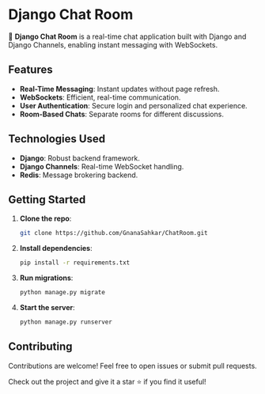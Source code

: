 # Django Chat Room

🚀 **Django Chat Room** is a real-time chat application built with Django and Django Channels, enabling instant messaging with WebSockets.

## Features
- **Real-Time Messaging**: Instant updates without page refresh.
- **WebSockets**: Efficient, real-time communication.
- **User Authentication**: Secure login and personalized chat experience.
- **Room-Based Chats**: Separate rooms for different discussions.

## Technologies Used
- **Django**: Robust backend framework.
- **Django Channels**: Real-time WebSocket handling.
- **Redis**: Message brokering backend.

## Getting Started
1. **Clone the repo**:
    ```bash
    git clone https://github.com/GnanaSahkar/ChatRoom.git
    ```
2. **Install dependencies**:
    ```bash
    pip install -r requirements.txt
    ```
3. **Run migrations**:
    ```bash
    python manage.py migrate
    ```
4. **Start the server**:
    ```bash
    python manage.py runserver
    ```

## Contributing
Contributions are welcome! Feel free to open issues or submit pull requests.

Check out the project and give it a star ⭐ if you find it useful!
